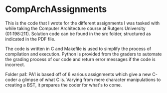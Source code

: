 # CompArchAssignments
This is the code that I wrote for the different assignments I was tasked with while taking the Computer Architecture course at Rutgers University (01:198:211). Solution code can be found in the src folder, structured as indicated in the PDF file.

The code is written in C and Makefile is used to simplify the process of compilation and execution. Python is provided from the graders to automate the grading process of our code and return error messages if the code is incorrect.

Folder pa1:
PA1 is based off of 6 various assignments which give a new C-coder a glimpse of what C is. Varying from mere character manipulations to creating a BST, it prepares the coder for what's to come.
